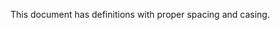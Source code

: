 This document has definitions with proper spacing and casing.

[another valid]: http://example.org/favicon.ico "Example Domain"
